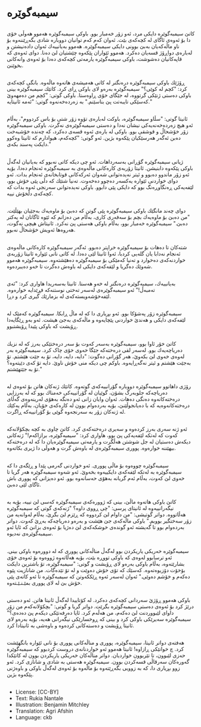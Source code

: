 # سیمبەگوێرە

##
كاتێ سیمبەگوێرە دایكی مرد، ئەو زۆر خەمبار بوو. باوكی سیمبەگوێرە هەموو هەوڵی خۆی دا بۆ ئەوەی ئاگای لە كچەكەی بێت. ئەوان كەم كەم توانیان دووبارە شادی بگەڕێننەوە بۆ ناو ماڵەكەیان بەبێ بوونی دایكی سیمبەگوێرە. هەموو بەیانییەك ئەوان دادەنیشتن و لەبارەی دواڕۆژ قسەیان دەكرد. هەموو ئێواران پێكەوە چێشتیان لێ دەنا. دوای ئەوەی كە قاپەكانیان دەشوشت، باوكی سیمبەگوێرە یارمەتی كچەكەی دەدا بۆ ئەوەی وانەكانی بخوێنێ.

##
ڕۆژێك باوكی سیمبەگوێرە درەنگتر لە كاتی هەمیشەی هاتەوە ماڵەوە. بانگی كچەكەی كرد: "كچم لە كوێی؟" سیمبەگوێرە بەرەو لای باوكی ڕای كرد. كاتێك سیمبەگوێرە بینی باوكی دەستی ژنێكی گرتووە، لە جێگای خۆی ڕاوەستا. باوكی گوتی: "كچم من دەمهەوێ كەسێكی تایبەتت پێ بناسێنم." بە زەردەخەنەوە گوتی: "ئەمە ئانیتایە."

##
ئانیتا گوتی: "سڵاو سیمبەگوێرە، باوكت لەبارەی تۆوە زۆر شتی بۆ باس كردووم"، بەڵام ئەو هیچ زەردەخەنەیەكی نیشان نەدا و دەستی سیمبەگوێرەی نەگرت. باوكی سیمبەگوێرە زۆر خۆشحاڵ و قوشقی بوو. باوكی لە بارەی ئەوە قسەی دەكرد، كە چەندە خۆشبەخت دەبن ئەگەر هەرسێكیان پێكەوە بژین. ئەو گوتی: "كچەكەم، هیوادارم كە ئانیتا وەكوو دایكت پەسند بكەی."

##
ژیانی سیمبەگوێرە گۆڕانی بەسەرداهات. ئەو چی دیكە كاتی نەبوو كە بەیانیان لەگەڵ باوكی پێكەوە دابنیشن. ئانیتا زۆربەی كارەكانی ماڵەوەی بە سیمبەگوێرە ئەنجام دەدا، بۆیە ئەو زۆر ماندوو دەبوو و ئیتر نەیدەتوانی شەوان ئەركەكانی قوتابخانەی ئەنجام بدات. ئەو دوای خواردنی ئێوارە یەكسەر دەچوو دەخەوت. تەنیا شتێك كە دڵی پێی خۆش بوو، لێفەیەکی ڕەنگاوڕەنگ بوو كە دایكی پێی دابوو. باوكی نەیدەتوانی سەرنجی ئەوە بدات كە كچەكەی دڵخۆش نییە.

##
دوای چەند مانگێك باوكی سیمبەگوێرە پێی گوتن كە دەبێ بۆ ماوەیەك بەجێیان بهێڵێت. "من دەبێ بۆ ماوەیەك بچم بۆ سەفەری كاری، بەڵام من دەزانم كە ئێوە ئاگاتان لە یەكتر دەبێ." سیمبەگوێرە خەمبار بوو، بەڵام باوكی هەستی پێ نەكرد. ئانیتاش هیچی نەگوت، هەروەها ئەویش خۆشحاڵ نەبوو.

##
شتەكان تا دەهات بۆ سیمبەگوێرە خراپتر دەبوو. ئەگەر سیمبەگوێرە كارەكانی ماڵەوەی ئەنجام نەدابا یان گلەیی كردبا، ئەوا ئانیتا لێی دەدا. لە كاتی نانی ئێوارە ئانیتا زۆربەی خواردنەکەی دەخوارد و تەنیا كەمێكی بۆ سیمبەگوێرە دەهێشتەوە. سیمبەگوێرە هەموو شەوێك دەگریا و لێفەکەی دایكی لە باوەش دەگرت تا خەو دەیبردەوە.

##
بەیانییەك، سیمبەگوێرە درەنگتر لە خەو هەستا. ئانیتا بەسەریدا هاواری كرد: "ئەی تەمبەڵ!" ئەو سیمبەگوێرەی لەسەر تەختی نوستنەكە فڕێدایە خوارەوە. لێفەخۆشەویستەکەی لە بزمارێك گیری كرد و دڕا.

##
سیمبەگوێرە زۆر پەشۆكا بوو. ئەو بڕیاری دا كە لە ماڵ ڕابكا. سیمبەگوێرە کەمێک لە لێفەکەی دایكی و هەندێ خواردنی پێچایەوە و ماڵەكەی بەجێ هیشت. ئەو بەو ڕێگایەدا ڕۆیشت كە باوكی پێیدا ڕۆیشتبوو.

##
كاتێ خۆر ئاوا بوو، سیمبەگوێرە بەسەر كەوت بۆ سەر درەختێكی بەرز كە لە نزیك دەریاچەیەك بوو. لەسەر لقی درەختەكە جێگا خەوی خۆی چاک کرد. سیمبەگوێرە بەر لەوەی خەوی لێ بكەوێ، هەر گۆرانی دەگوت: "دایە، دایە، دایە، تۆ بە جێت هێشتم. تۆ بەجێت هێشتم و ئیتر نەگەڕایەوە. باوكم چی دیكە منی خۆش ناوێ. دایە تۆ كەی دێیتەوە؟ تۆ بە جێتهێشتم."

##
رۆژی داهاتوو سیمبەگوێرە دووبارە گۆرانییەكەی گوتەوە. كاتێك ژنەكان هاتن بۆ ئەوەی لە دەریاچەكە جلوبەرگ بشۆن، گوێیان لە گۆرانییەكی خەمناك بوو كە لە بەرزایی درەختەكانەوە دەنگی دەهات. ئەوان وایان زانی ئەو دەنگە بەهۆی لەرینەوەی گەڵای درەختەكانەوەیە كە با دەیانجوڵێنێ، بۆیە بەردەوام بوون لە كارەكەی خۆیان، بەڵام یەكێك لە ژنەكان زۆر بە سەرنجەوە گوێی بۆ گۆرانییەكە ڕاگرت.

##
ئەو ژنە سەری بەرز كردەوە و سەیری درەختەكەی كرد. كاتێ چاوی بە كچە بچکۆلانەکە كەوت كە لەتکە لێفەیەکی پێ بوو، هاواری كرد: "سیمبەگوێرە، برازاكەم!" ژنەكانی دیكەش دەستیان لە جل شوشتن هەڵگرت و یارمەتی سیمبەگوێرەیان دا كە لە درەختەكە بیهێننە خوارەوە. پووری سیمبەگوێرەی لە باوەش گرت و هەوڵی دا ژیری بكاتەوە.

##
سیمبەگوێرە چووەوە بۆ ماڵی پووری. ئەو خواردنی گەرمی پێدا و ڕێگەی دا كە سیمبەگوێرە بە لەتكە لێفەکەی دایكییەوە بخەوێ. ئەو شەوە سیمبەگوێرە هەر گریا تا خەوی لێ كەوت، بەڵام ئەم گریانە بەهۆی حەسانەوە بوو. ئەو دەیزانی كە پووری باش ئاگای لێی دەبێ.

##
كاتێ باوكی هاتەوە ماڵێ، بینی كە ژوورەكەی سیمبەگوێرە كەسی لێ نییە، بۆیە بە نیگەرانییەوە لە ئانیتای پرسی: "چی ڕووی داوە؟ "ژنەكەی گوتی كە سیمبەگوێرە هەڵاتووە. دواتر گوتیشی: "من داوام لێ كردووە كە ڕێزم لێ بگرێ، بەڵام لەوانەیە من زۆر سەختگیر بووبم." باوكی ماڵەكەی جێ هێشت و بەرەو دەریاچەكە بەڕێ كەوت. دواتر بەردەوام بوو تا گەیشتە ئەو گوندەی خوشكەكەی لێ دەژیا بۆ ئەوەی بزانێ كە ئایا ئەو سیمبەگوێرەی نەدیوە.

##
سیمبەگوێرە خەریكی یاریكردن بوو لەگەڵ مناڵەكانی پووری كە لە دوورەوە باوكی بینی. ئەو ترسابوو لەوەی كە باوكی تووڕە بێت، بۆیە هەڵاتەوە ژووەوە بۆ ئەوەی خۆی بشارێتەوە، بەڵام باوكی بەرەو لای ڕۆیشت و گوتی: "سیمبەگوێرە، تۆ باشترین دایكت بۆخۆت دۆزیوەتەوە. كەسێك كە تۆی خۆش دەوێت و لە تۆ تێدەگات. من شانازیت پێوە دەكەم و خۆشم دەوێی." ئەوان لەسەر ئەوە ڕێكکەوتن كە سیمبەگوێرە تا ئەو كاتەی پێی خۆش بێ لە لای پووری بمێـنـێـتەوە.

##
باوكی هەموو ڕۆژێ سەردانی كچەكەی دەكرد. لە كۆتاییدا لەگەڵ ئانیتا هاتن. ئەو دەستی درێژ كرد بۆ ئەوەی دەستی سیمبەگوێرە بگرێت. دواتر گریا و گوتی: "بچكۆلانەكەم من زۆر داوای لێبووردنت لێ دەكەم، من هەڵەم كرد. ئایا دەرفەتێكی دیكەم پێ دەدەی؟" سیمبەگوێرە سەیرێکی باوكی كرد و بینی كە ڕوخسارێكی نیگەرانی هەیە، بۆیە بەرەو لای ئانیتا ڕۆیشت و دەستەكانی كردەوە و باوەشی بە ئانیتادا كرد.

##
هەفتەی دواتر ئانیتا، سیمبەگوێرە، پووری و مناڵەكانی پووری  بۆ نانی ئێوارە بانگهێشت كرد. چ خوانێكی ڕازاوە! ئانیتا هەموو ئەو خواردنانەی دروست كردبوو كە سیمبەگوێرە حەزی لێبوون، تا تێربوون خواردیان. دواتر مناڵەكان خەریكی یاریكردن بوون لە كاتێكدا گەورەكان سەرقاڵی قسەكردن بوون. سیمبەگوێرە هەستی بە شادی و شانازی كرد. ئەو زوو بڕیاری دا، كە بە زوویی بگەڕێتەوە بۆ ماڵەوە بۆ ئەوەی لەگەڵ باوكی و باوەژنی پێكەوە بژین.

##
* License: [CC-BY]
* Text: Rukia Nantale
* Illustration: Benjamin Mitchley
* Translation: Agri Afshin
* Language: ckb
